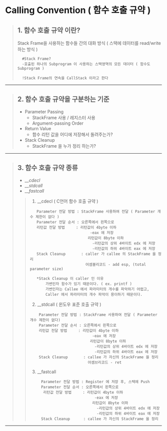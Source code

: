 # Calling Convention ( 함수 호출 규약 )

>## 1. 함수 호출 규약 이란?
>    
>Stack Frame을 사용하는 함수들 간의 대화 방식 ( 스택에 데이터를 read/write 하는 방식 )
>
>```
>   #Stack Frame?
>   -호출된 하나의 Subprogram 이 사용하는 스택영역의 모든 데이터 ( 함수도 Subprogram )
>
>   !Stack Frame의 연속을 CallStack 이라고 한다
>```
***
>## 2. 함수 호출 규약을 구분하는 기준
>
>   * Parameter Passing
>       + StackFrame 사용 / 레지스터 사용   
>       + Argument-passing Order
>   * Return Value
>       + 함수 리턴 값을 어디에 저장해서 돌려주는가?
>   * Stack Cleanup
>       + StackFrame 을 누가 정리 하는가?
***
>## 3. 함수 호출 규약 종류
>  * *__cdecl*
>  * *__stdcall*
>  * *__fastcall*
>
>>   1. __cdecl ( C언어 함수 호출 규약 )
>>   ```
>>      Parameter 전달 방법 : StackFrame 사용하여 전달 ( Parameter 개수 제한이 없다 )
>>      Parameter 전달 순서 : 오른쪽에서 왼쪽으로
>>      리턴값 전달 방법     : 리턴값이 4byte 이하
>>                              -eax 에 저장
>>                             리턴값이 8byte 이하
>>                               -리턴값의 상위 4바이트 edx 에 저장
>>                               -리턴값의 하위 4바이트 eax 에 저장
>>      Stack Cleanup       : caller 가 callee 의 StackFrame 을 정리
>>                            어셈블리코드 - add esp, (total parameter size)
>>      
>>      *Stack Cleanup 이 caller 인 이유
>>          가변인자 함수가 있기 때문이다. ( ex. printf )
>>          가변인자는 Callee 에서 파라미터의 개수를 파악하기 어렵고,
>>          Caller 에서 파라미터의 개수 파악이 용이하기 때문이다.
>>
>>   ```
>>
>>  2. __stdcall ( 윈도우 표준 호출 규약 )
>>  ```
>>      Parameter 전달 방법 : StackFrame 사용하여 전달 ( Parameter 개수 제한이 없다)
>>      Parameter 전달 순서 : 오른쪽에서 왼쪽으로
>>      리턴값 전달 방법     : 리턴값이 4byte 이하
>>                              -eax 에 저장
>>                             리턴값이 8byte 이하
>>                               -리턴값의 상위 4바이트 edx 에 저장
>>                               -리턴값의 하위 4바이트 eax 에 저장
>>      Stack Cleanup       : callee 가 자신의 StackFrame 을 정리
>>                            어셈브리코드 - ret
>>  ```
>> 3. __fastcall
>> ```
>>      Parameter 전달 방법 : Register 에 저장 후, 스택에 Push
>>      Parameter 전달 순서 : 오른쪽에서 왼쪽으로
>>       리턴값 전달 방법     : 리턴값이 4byte 이하
>>                              -eax 에 저장
>>                             리턴값이 8byte 이하
>>                               -리턴값의 상위 4바이트 edx 에 저장
>>                               -리턴값의 하위 4바이트 eax 에 저장
>>      Stack Cleanup      : callee 가 자신의 StackFrame 을 정리
>> ```
***

